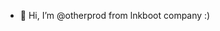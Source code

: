 - 👋 Hi, I’m @otherprod from lnkboot company :)
<!---
otherprod/otherprod is a ✨ special ✨ repository because its `README.md` (this file) appears on your GitHub profile.
You can click the Preview link to take a look at your changes.
--->
